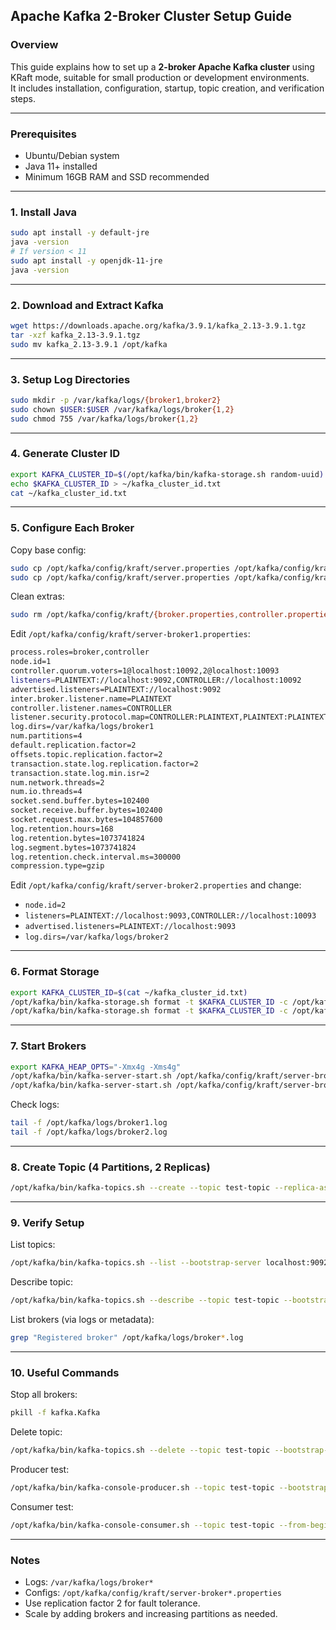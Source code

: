 ## Apache Kafka 2-Broker Cluster Setup Guide

### Overview
This guide explains how to set up a **2-broker Apache Kafka cluster** using KRaft mode, suitable for small production or development environments.  
It includes installation, configuration, startup, topic creation, and verification steps.

---

### Prerequisites
- Ubuntu/Debian system
- Java 11+ installed
- Minimum 16GB RAM and SSD recommended

---

### 1. Install Java

```bash
sudo apt install -y default-jre
java -version
# If version < 11
sudo apt install -y openjdk-11-jre
java -version
```

---

### 2. Download and Extract Kafka

```bash
wget https://downloads.apache.org/kafka/3.9.1/kafka_2.13-3.9.1.tgz
tar -xzf kafka_2.13-3.9.1.tgz
sudo mv kafka_2.13-3.9.1 /opt/kafka
```

---

### 3. Setup Log Directories

```bash
sudo mkdir -p /var/kafka/logs/{broker1,broker2}
sudo chown $USER:$USER /var/kafka/logs/broker{1,2}
sudo chmod 755 /var/kafka/logs/broker{1,2}
```

---

### 4. Generate Cluster ID

```bash
export KAFKA_CLUSTER_ID=$(/opt/kafka/bin/kafka-storage.sh random-uuid)
echo $KAFKA_CLUSTER_ID > ~/kafka_cluster_id.txt
cat ~/kafka_cluster_id.txt
```

---

### 5. Configure Each Broker

Copy base config:
```bash
sudo cp /opt/kafka/config/kraft/server.properties /opt/kafka/config/kraft/server-broker1.properties
sudo cp /opt/kafka/config/kraft/server.properties /opt/kafka/config/kraft/server-broker2.properties
```

Clean extras:
```bash
sudo rm /opt/kafka/config/kraft/{broker.properties,controller.properties,reconfig-server.properties,server.properties}
```

Edit `/opt/kafka/config/kraft/server-broker1.properties`:
```bash
process.roles=broker,controller
node.id=1
controller.quorum.voters=1@localhost:10092,2@localhost:10093
listeners=PLAINTEXT://localhost:9092,CONTROLLER://localhost:10092
advertised.listeners=PLAINTEXT://localhost:9092
inter.broker.listener.name=PLAINTEXT
controller.listener.names=CONTROLLER
listener.security.protocol.map=CONTROLLER:PLAINTEXT,PLAINTEXT:PLAINTEXT
log.dirs=/var/kafka/logs/broker1
num.partitions=4
default.replication.factor=2
offsets.topic.replication.factor=2
transaction.state.log.replication.factor=2
transaction.state.log.min.isr=2
num.network.threads=2
num.io.threads=4
socket.send.buffer.bytes=102400
socket.receive.buffer.bytes=102400
socket.request.max.bytes=104857600
log.retention.hours=168
log.retention.bytes=1073741824
log.segment.bytes=1073741824
log.retention.check.interval.ms=300000
compression.type=gzip
```

Edit `/opt/kafka/config/kraft/server-broker2.properties` and change:
- `node.id=2`
- `listeners=PLAINTEXT://localhost:9093,CONTROLLER://localhost:10093`
- `advertised.listeners=PLAINTEXT://localhost:9093`
- `log.dirs=/var/kafka/logs/broker2`

---

### 6. Format Storage

```bash
export KAFKA_CLUSTER_ID=$(cat ~/kafka_cluster_id.txt)
/opt/kafka/bin/kafka-storage.sh format -t $KAFKA_CLUSTER_ID -c /opt/kafka/config/kraft/server-broker1.properties
/opt/kafka/bin/kafka-storage.sh format -t $KAFKA_CLUSTER_ID -c /opt/kafka/config/kraft/server-broker2.properties
```

---

### 7. Start Brokers

```bash
export KAFKA_HEAP_OPTS="-Xmx4g -Xms4g"
/opt/kafka/bin/kafka-server-start.sh /opt/kafka/config/kraft/server-broker1.properties &
/opt/kafka/bin/kafka-server-start.sh /opt/kafka/config/kraft/server-broker2.properties &
```

Check logs:
```bash
tail -f /opt/kafka/logs/broker1.log
tail -f /opt/kafka/logs/broker2.log
```

---

### 8. Create Topic (4 Partitions, 2 Replicas)

```bash
/opt/kafka/bin/kafka-topics.sh --create --topic test-topic --replica-assignment 0:1,1:0,0:1,1:0 --bootstrap-server localhost:9092,localhost:9093
```

---

### 9. Verify Setup

List topics:
```bash
/opt/kafka/bin/kafka-topics.sh --list --bootstrap-server localhost:9092,localhost:9093
```

Describe topic:
```bash
/opt/kafka/bin/kafka-topics.sh --describe --topic test-topic --bootstrap-server localhost:9092,localhost:9093
```

List brokers (via logs or metadata):
```bash
grep "Registered broker" /opt/kafka/logs/broker*.log
```

---

### 10. Useful Commands

Stop all brokers:
```bash
pkill -f kafka.Kafka
```

Delete topic:
```bash
/opt/kafka/bin/kafka-topics.sh --delete --topic test-topic --bootstrap-server localhost:9092,localhost:9093
```

Producer test:
```bash
/opt/kafka/bin/kafka-console-producer.sh --topic test-topic --bootstrap-server localhost:9092
```

Consumer test:
```bash
/opt/kafka/bin/kafka-console-consumer.sh --topic test-topic --from-beginning --bootstrap-server localhost:9092
```

---

### Notes
- Logs: `/var/kafka/logs/broker*`
- Configs: `/opt/kafka/config/kraft/server-broker*.properties`
- Use replication factor 2 for fault tolerance.
- Scale by adding brokers and increasing partitions as needed.
